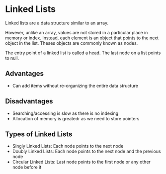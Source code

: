 # Linked Lists

Linked lists are a data structure similar to an array.

However, unlike an array, values are not stored in a particular place in memory or index. Instead, each element is an object that points to the next object in the list. Theses objects are commonly known as nodes.

The entry point of a linked list is called a head. The last node on a list points to null.

## Advantages

-   Can add items without re-organizing the entire data structure

## Disadvantages

-   Searching/accessing is slow as there is no indexing
-   Allocation of memory is greatedr as we need to store pointers

## Types of Linked Lists

-   Singly Linked Lists: Each node points to the next node
-   Doubly Linked Lists: Each node points to the next node and the previous node
-   Circular Linked Lists: Last node points to the first node or any other node before it
